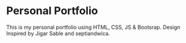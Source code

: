 # Personal Portfolio
This is my personal portfolio using HTML, CSS, JS & Bootsrap. Design Inspired by Jigar Sable and septiandwica.
